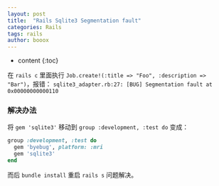 ```yaml
---
layout: post
title:  "Rails Sqlite3 Segmentation fault"
categories: Rails
tags: rails
author: booox
---
```


* content
{:toc}

在 `rails c` 里面执行 `Job.create!(:title => "Foo", :description => "Bar")`，报错：
`sqlite3_adapter.rb:27: [BUG] Segmentation fault at 0x00000000000110`


### 解决办法

将 `gem 'sqlite3'` 移动到 `group :development, :test do`
变成：

```ruby
group :development, :test do
  gem 'byebug', platform: :mri
  gem 'sqlite3'
end
```

而后 `bundle install`
重启 `rails s`
问题解决。
